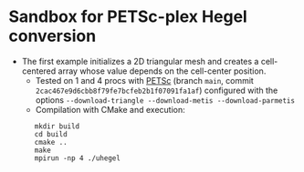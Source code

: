 # Sandbox for PETSc-plex Hegel conversion

- The first example initializes a 2D triangular mesh and creates a cell-centered array whose value depends on the cell-center position.
  - Tested on 1 and 4 procs with [PETSc](https://gitlab.com/petsc/petsc) (branch `main`, commit `2cac467e9d6cbb8f79fe7bcfeb2b1f07091fa1af`) configured with the options `--download-triangle --download-metis --download-parmetis`
  - Compilation with CMake and execution:
   ```
      mkdir build
      cd build
      cmake ..
      make
      mpirun -np 4 ./uhegel
   ```
